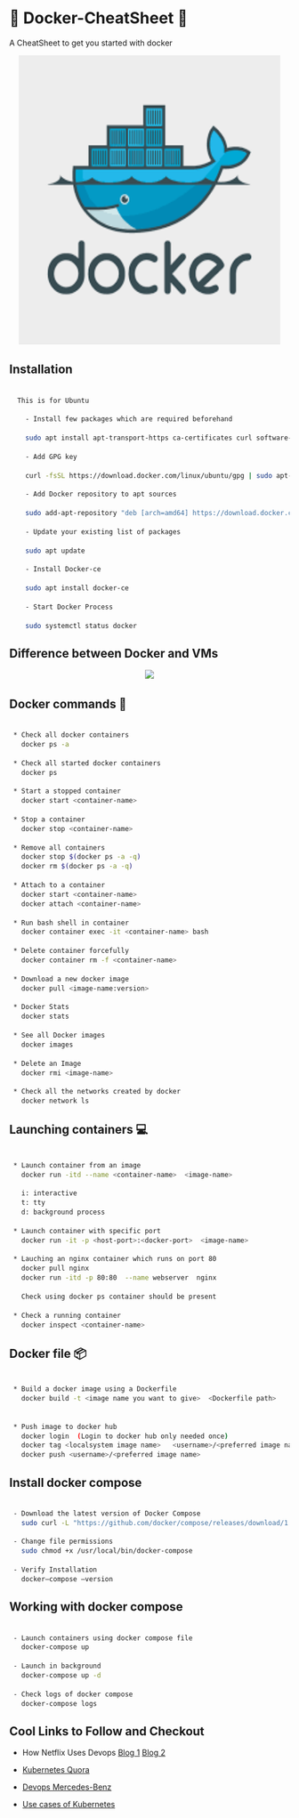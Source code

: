 # :star2: Docker-CheatSheet :star2:

A CheatSheet to get you started with docker 

<p align="center">
<img src="docker.png" height=520px width=470px>
</p>

## Installation 
```sh
 
  This is for Ubuntu
 
    - Install few packages which are required beforehand

    sudo apt install apt-transport-https ca-certificates curl software-properties-common

    - Add GPG key 

    curl -fsSL https://download.docker.com/linux/ubuntu/gpg | sudo apt-key add -

    - Add Docker repository to apt sources

    sudo add-apt-repository "deb [arch=amd64] https://download.docker.com/linux/ubuntu bionic stable"

    - Update your existing list of packages
    
    sudo apt update

    - Install Docker-ce

    sudo apt install docker-ce

    - Start Docker Process

    sudo systemctl status docker 

```

## Difference between Docker and VMs

<p align="center">
<img src="https://uploads.toptal.io/blog/image/91505/toptal-blog-image-1438607369520-110213f5682347c7ea0c68d46bb17d6d.jpg" >
</p>


## Docker commands :whale2:
```sh

 * Check all docker containers
   docker ps -a

 * Check all started docker containers
   docker ps

 * Start a stopped container
   docker start <container-name>

 * Stop a container
   docker stop <container-name>

 * Remove all containers
   docker stop $(docker ps -a -q)
   docker rm $(docker ps -a -q) 

 * Attach to a container
   docker start <container-name>
   docker attach <container-name>

 * Run bash shell in container
   docker container exec -it <container-name> bash
 
 * Delete container forcefully
   docker container rm -f <container-name>

 * Download a new docker image
   docker pull <image-name:version>

 * Docker Stats
   docker stats

 * See all Docker images
   docker images

 * Delete an Image
   docker rmi <image-name>

 * Check all the networks created by docker
   docker network ls 

```

## Launching containers :computer:
```sh

 * Launch container from an image
   docker run -itd --name <container-name>  <image-name>

   i: interactive
   t: tty
   d: background process

 * Launch container with specific port
   docker run -it -p <host-port>:<docker-port>  <image-name>
   
 * Lauching an nginx container which runs on port 80
   docker pull nginx
   docker run -itd -p 80:80  --name webserver  nginx

   Check using docker ps container should be present

 * Check a running container
   docker inspect <container-name>

```


## Docker file :package:
```sh

 * Build a docker image using a Dockerfile
   docker build -t <image name you want to give>  <Dockerfile path>

 
 * Push image to docker hub
   docker login  (Login to docker hub only needed once)
   docker tag <localsystem image name>   <username>/<preferred image name>
   docker push <username>/<preferred image name>


```

## Install docker compose
```sh

 - Download the latest version of Docker Compose
   sudo curl -L "https://github.com/docker/compose/releases/download/1.24.0/docker-compose-$(uname -s)-$(uname -m)" -o /usr/local/bin/docker-compose

 - Change file permissions
   sudo chmod +x /usr/local/bin/docker-compose

 - Verify Installation
   docker–compose –version

```

## Working with docker compose 
```sh

 - Launch containers using docker compose file
   docker-compose up

 - Launch in background 
   docker-compose up -d

 - Check logs of docker compose
   docker-compose logs

```

## Cool Links to Follow and Checkout

- How Netflix Uses Devops
  [Blog 1](https://netflixtechblog.com/applying-netflix-devops-patterns-to-windows-2a57f2dbbf79)
  [Blog 2](https://netflixtechblog.com/full-cycle-developers-at-netflix-a08c31f83249)

- [Kubernetes  Quora](https://www.quora.com/q/quoraengineering/Adopting-Kubernetes-at-Quora)

- [Devops  Mercedes-Benz](https://www.youtube.com/watch?v=PR-vV1zS1JE&feature=youtu.be)

- [Use cases of Kubernetes](https://dzone.com/articles/how-big-companies-are-using-kubernetes)
